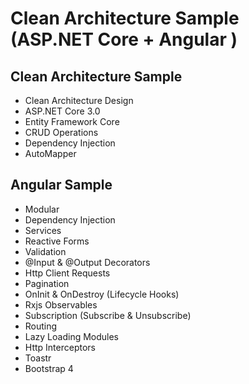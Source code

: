 # Clean Architecture Sample (ASP.NET Core + Angular )

## Clean Architecture Sample
        
* Clean Architecture Design
* ASP.NET Core 3.0
* Entity Framework Core
* CRUD Operations
* Dependency Injection
* AutoMapper

## Angular Sample
* Modular
* Dependency Injection
* Services
* Reactive Forms
* Validation
* @Input & @Output Decorators
* Http Client Requests
* Pagination
* OnInit & OnDestroy (Lifecycle Hooks)
* Rxjs Observables
* Subscription (Subscribe & Unsubscribe)
* Routing
* Lazy Loading Modules
* Http Interceptors
* Toastr
* Bootstrap 4